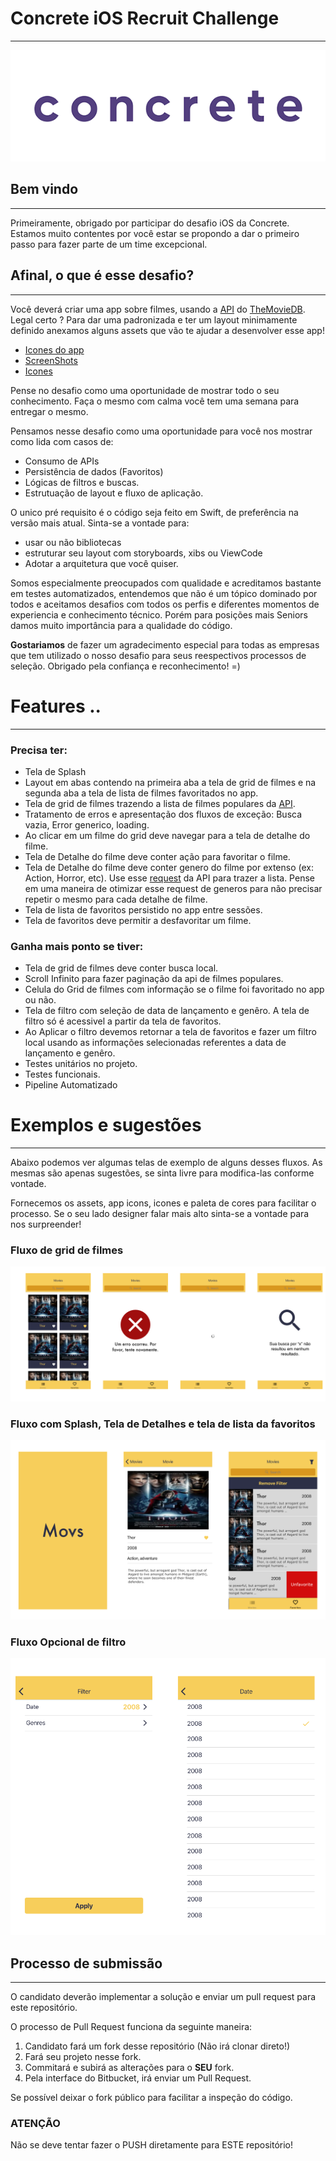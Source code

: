 # Concrete iOS Recruit Challenge #
---
![Gif](assets/Logo-animado-1.gif)

## Bem vindo
---
Primeiramente, obrigado por participar do desafio iOS da Concrete. Estamos muito contentes por você estar se propondo a dar o primeiro passo para fazer parte de um time excepcional.


## Afinal, o que é esse desafio?
---
Você deverá criar uma app sobre filmes, usando a  [API](https://developers.themoviedb.org/3/getting-started/introduction) do [TheMovieDB](https://www.themoviedb.org/?language=en). Legal certo ? Para dar uma padronizada e ter um layout minimamente definido anexamos alguns assets que vão te ajudar a desenvolver esse app!

-  [Icones do app](assets/appIcons)
-  [ScreenShots](assets/screenshots)
-  [Icones](assets/icons)

Pense no desafio como uma oportunidade de mostrar todo o seu conhecimento. Faça o mesmo com calma você tem uma semana para entregar o mesmo.

Pensamos nesse desafio como uma oportunidade para você nos mostrar como lida com casos de:

- Consumo de APIs
- Persistência de dados (Favoritos)
- Lógicas de filtros e buscas.
- Estrutuação de layout e fluxo de aplicação.


O unico pré requisito é o código seja feito em Swift, de preferência na versão mais atual. Sinta-se a vontade para:
- usar ou não bibliotecas
- estruturar seu layout com storyboards, xibs ou ViewCode
- Adotar a arquitetura que você quiser.


Somos especialmente preocupados com qualidade e acreditamos bastante em testes automatizados, entendemos que não é um tópico dominado por todos e aceitamos desafios com todos os perfis e diferentes momentos de experiencia e conhecimento técnico. Porém para posições mais Seniors damos muito importância para a qualidade do código.

**Gostariamos** de fazer um agradecimento especial para todas as empresas que tem utilizado o nosso desafio para seus reespectivos processos de seleção. Obrigado pela confiança e reconhecimento! =)

# Features ..
---
### Precisa ter:

- Tela de Splash
- Layout em abas contendo na primeira aba a tela de grid de filmes e na segunda aba a tela de lista de filmes favoritados no app.
- Tela de grid de filmes trazendo a lista de filmes populares da [API](https://developers.themoviedb.org/3/movies/get-popular-movies).
- Tratamento de erros e apresentação dos fluxos de exceção: Busca vazia, Error generico, loading.
- Ao clicar em um filme do grid deve navegar para a tela de detalhe do filme.
- Tela de Detalhe do filme deve conter ação para favoritar o filme.
- Tela de Detalhe do filme deve conter genero do filme por extenso (ex: Action, Horror, etc). Use esse [request](https://developers.themoviedb.org/3/genres/get-movie-list) da API para trazer a lista. Pense em uma maneira de otimizar esse request de generos para não precisar repetir o mesmo para cada detalhe de filme.
- Tela de lista de favoritos persistido no app entre sessões.
- Tela de favoritos deve permitir a desfavoritar um filme.




### Ganha mais ponto se tiver:

- Tela de grid de filmes deve conter busca local.
- Scroll Infinito para fazer paginação da api de filmes populares.
- Celula do Grid de filmes com informação se o filme foi favoritado no app ou não.
- Tela de filtro com seleção de data de lançamento e genêro. A tela de filtro só é acessivel a partir da tela de favoritos.
- Ao Aplicar o filtro devemos retornar a tela de favoritos e fazer um filtro local usando as informações selecionadas referentes a data de lançamento e genêro.
- Testes unitários no projeto.
- Testes funcionais.
- Pipeline Automatizado



# Exemplos e sugestões
---

Abaixo podemos ver algumas telas de exemplo de alguns desses fluxos. As mesmas são apenas sugestões, se sinta livre para modifica-las conforme vontade.

Fornecemos os assets, app icons, icones e paleta de cores para facilitar o processo. Se o seu lado designer falar mais alto sinta-se a vontade para nos surpreender!

### Fluxo de grid de filmes
![Image of Yaktocat](assets/flow/lista.png)

### Fluxo com Splash, Tela de Detalhes e tela de lista da favoritos
![Image of Yaktocat](assets/flow/splash_detalhes.png)

### Fluxo Opcional de filtro
![Image of Yaktocat](assets/flow/filtro.png)


## **Processo de submissão** ###
---

O candidato deverão implementar a solução e enviar um pull request para este repositório.

O processo de Pull Request funciona da seguinte maneira:

1. Candidato fará um fork desse repositório (Não irá clonar direto!)
2. Fará seu projeto nesse fork.
3. Commitará e subirá as alterações para o __SEU__ fork.
4. Pela interface do Bitbucket, irá enviar um Pull Request.

Se possível deixar o fork público para facilitar a inspeção do código.

### **ATENÇÃO** ###

Não se deve tentar fazer o PUSH diretamente para ESTE repositório!
